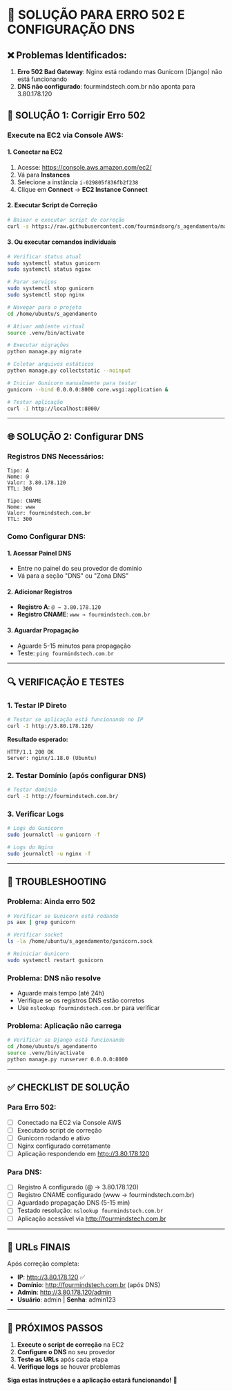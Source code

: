 # 🔧 SOLUÇÃO PARA ERRO 502 E CONFIGURAÇÃO DNS

## ❌ **Problemas Identificados:**
1. **Erro 502 Bad Gateway**: Nginx está rodando mas Gunicorn (Django) não está funcionando
2. **DNS não configurado**: fourmindstech.com.br não aponta para 3.80.178.120

## 🎯 **SOLUÇÃO 1: Corrigir Erro 502**

### **Execute na EC2 via Console AWS:**

#### **1. Conectar na EC2**
1. Acesse: https://console.aws.amazon.com/ec2/
2. Vá para **Instances**
3. Selecione a instância `i-029805f836fb2f238`
4. Clique em **Connect** → **EC2 Instance Connect**

#### **2. Executar Script de Correção**
```bash
# Baixar e executar script de correção
curl -s https://raw.githubusercontent.com/fourmindsorg/s_agendamento/main/corrigir_502.sh | bash
```

#### **3. Ou executar comandos individuais**
```bash
# Verificar status atual
sudo systemctl status gunicorn
sudo systemctl status nginx

# Parar serviços
sudo systemctl stop gunicorn
sudo systemctl stop nginx

# Navegar para o projeto
cd /home/ubuntu/s_agendamento

# Ativar ambiente virtual
source .venv/bin/activate

# Executar migrações
python manage.py migrate

# Coletar arquivos estáticos
python manage.py collectstatic --noinput

# Iniciar Gunicorn manualmente para testar
gunicorn --bind 0.0.0.0:8000 core.wsgi:application &

# Testar aplicação
curl -I http://localhost:8000/
```

---

## 🌐 **SOLUÇÃO 2: Configurar DNS**

### **Registros DNS Necessários:**
```
Tipo: A
Nome: @
Valor: 3.80.178.120
TTL: 300

Tipo: CNAME
Nome: www
Valor: fourmindstech.com.br
TTL: 300
```

### **Como Configurar DNS:**

#### **1. Acessar Painel DNS**
- Entre no painel do seu provedor de domínio
- Vá para a seção "DNS" ou "Zona DNS"

#### **2. Adicionar Registros**
- **Registro A**: `@ → 3.80.178.120`
- **Registro CNAME**: `www → fourmindstech.com.br`

#### **3. Aguardar Propagação**
- Aguarde 5-15 minutos para propagação
- Teste: `ping fourmindstech.com.br`

---

## 🔍 **VERIFICAÇÃO E TESTES**

### **1. Testar IP Direto**
```bash
# Testar se aplicação está funcionando no IP
curl -I http://3.80.178.120/
```

**Resultado esperado:**
```
HTTP/1.1 200 OK
Server: nginx/1.18.0 (Ubuntu)
```

### **2. Testar Domínio (após configurar DNS)**
```bash
# Testar domínio
curl -I http://fourmindstech.com.br/
```

### **3. Verificar Logs**
```bash
# Logs do Gunicorn
sudo journalctl -u gunicorn -f

# Logs do Nginx
sudo journalctl -u nginx -f
```

---

## 🚨 **TROUBLESHOOTING**

### **Problema: Ainda erro 502**
```bash
# Verificar se Gunicorn está rodando
ps aux | grep gunicorn

# Verificar socket
ls -la /home/ubuntu/s_agendamento/gunicorn.sock

# Reiniciar Gunicorn
sudo systemctl restart gunicorn
```

### **Problema: DNS não resolve**
- Aguarde mais tempo (até 24h)
- Verifique se os registros DNS estão corretos
- Use `nslookup fourmindstech.com.br` para verificar

### **Problema: Aplicação não carrega**
```bash
# Verificar se Django está funcionando
cd /home/ubuntu/s_agendamento
source .venv/bin/activate
python manage.py runserver 0.0.0.0:8000
```

---

## ✅ **CHECKLIST DE SOLUÇÃO**

### **Para Erro 502:**
- [ ] Conectado na EC2 via Console AWS
- [ ] Executado script de correção
- [ ] Gunicorn rodando e ativo
- [ ] Nginx configurado corretamente
- [ ] Aplicação respondendo em http://3.80.178.120

### **Para DNS:**
- [ ] Registro A configurado (@ → 3.80.178.120)
- [ ] Registro CNAME configurado (www → fourmindstech.com.br)
- [ ] Aguardado propagação DNS (5-15 min)
- [ ] Testado resolução: `nslookup fourmindstech.com.br`
- [ ] Aplicação acessível via http://fourmindstech.com.br

---

## 🎯 **URLs FINAIS**

Após correção completa:
- **IP**: http://3.80.178.120 ✅
- **Domínio**: http://fourmindstech.com.br (após DNS)
- **Admin**: http://3.80.178.120/admin
- **Usuário**: admin | **Senha**: admin123

---

## 🚀 **PRÓXIMOS PASSOS**

1. **Execute o script de correção** na EC2
2. **Configure o DNS** no seu provedor
3. **Teste as URLs** após cada etapa
4. **Verifique logs** se houver problemas

**Siga estas instruções e a aplicação estará funcionando!** 🎉
